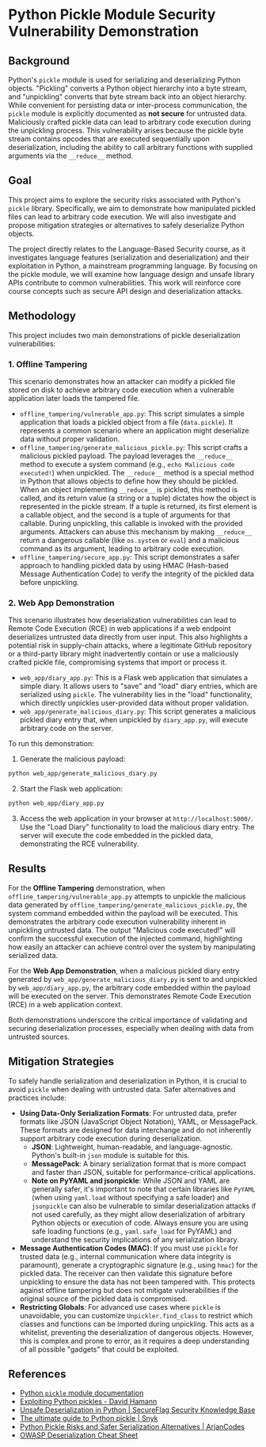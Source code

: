 # Python Pickle Module Security Vulnerability Demonstration

## Background

Python's `pickle` module is used for serializing and deserializing Python objects. "Pickling" converts a Python object hierarchy into a byte stream, and "unpickling" converts that byte stream back into an object hierarchy. While convenient for persisting data or inter-process communication, the `pickle` module is explicitly documented as **not secure** for untrusted data. Maliciously crafted pickle data can lead to arbitrary code execution during the unpickling process. This vulnerability arises because the pickle byte stream contains opcodes that are executed sequentially upon deserialization, including the ability to call arbitrary functions with supplied arguments via the `__reduce__` method.

## Goal

This project aims to explore the security risks associated with Python's `pickle` library. Specifically, we aim to demonstrate how manipulated pickled files can lead to arbitrary code execution. We will also investigate and propose mitigation strategies or alternatives to safely deserialize Python objects.

The project directly relates to the Language-Based Security course, as it investigates language features (serialization and deserialization) and their exploitation in Python, a mainstream programming language. By focusing on the pickle module, we will examine how language design and unsafe library APIs contribute to common vulnerabilities. This work will reinforce core course concepts such as secure API design and deserialization attacks.

## Methodology

This project includes two main demonstrations of pickle deserialization vulnerabilities:

### 1. Offline Tampering

This scenario demonstrates how an attacker can modify a pickled file stored on disk to achieve arbitrary code execution when a vulnerable application later loads the tampered file.

- `offline_tampering/vulnerable_app.py`: This script simulates a simple application that loads a pickled object from a file (`data.pickle`). It represents a common scenario where an application might deserialize data without proper validation.
- `offline_tampering/generate_malicious_pickle.py`: This script crafts a malicious pickled payload. The payload leverages the `__reduce__` method to execute a system command (e.g., `echo Malicious code executed!`) when unpickled. The `__reduce__` method is a special method in Python that allows objects to define how they should be pickled. When an object implementing `__reduce__` is pickled, this method is called, and its return value (a string or a tuple) dictates how the object is represented in the pickle stream. If a tuple is returned, its first element is a callable object, and the second is a tuple of arguments for that callable. During unpickling, this callable is invoked with the provided arguments. Attackers can abuse this mechanism by making `__reduce__` return a dangerous callable (like `os.system` or `eval`) and a malicious command as its argument, leading to arbitrary code execution.
- `offline_tampering/secure_app.py`: This script demonstrates a safer approach to handling pickled data by using HMAC (Hash-based Message Authentication Code) to verify the integrity of the pickled data before unpickling.

### 2. Web App Demonstration

This scenario illustrates how deserialization vulnerabilities can lead to Remote Code Execution (RCE) in web applications if a web endpoint deserializes untrusted data directly from user input. This also highlights a potential risk in supply-chain attacks, where a legitimate GitHub repository or a third-party library might inadvertently contain or use a maliciously crafted pickle file, compromising systems that import or process it.

- `web_app/diary_app.py`: This is a Flask web application that simulates a simple diary. It allows users to "save" and "load" diary entries, which are serialized using `pickle`. The vulnerability lies in the "load" functionality, which directly unpickles user-provided data without proper validation.
- `web_app/generate_malicious_diary.py`: This script generates a malicious pickled diary entry that, when unpickled by `diary_app.py`, will execute arbitrary code on the server.

To run this demonstration:

1.  Generate the malicious payload:

```bash
python web_app/generate_malicious_diary.py
```

2.  Start the Flask web application:

```bash
python web_app/diary_app.py
```

3. Access the web application in your browser at `http://localhost:5000/`. Use the "Load Diary" functionality to load the malicious diary entry. The server will execute the code embedded in the pickled data, demonstrating the RCE vulnerability.

## Results

For the **Offline Tampering** demonstration, when `offline_tampering/vulnerable_app.py` attempts to unpickle the malicious data generated by `offline_tampering/generate_malicious_pickle.py`, the system command embedded within the payload will be executed. This demonstrates the arbitrary code execution vulnerability inherent in unpickling untrusted data. The output "Malicious code executed!" will confirm the successful execution of the injected command, highlighting how easily an attacker can achieve control over the system by manipulating serialized data.

For the **Web App Demonstration**, when a malicious pickled diary entry generated by `web_app/generate_malicious_diary.py` is sent to and unpickled by `web_app/diary_app.py`, the arbitrary code embedded within the payload will be executed on the server. This demonstrates Remote Code Execution (RCE) in a web application context.

Both demonstrations underscore the critical importance of validating and securing deserialization processes, especially when dealing with data from untrusted sources.

## Mitigation Strategies

To safely handle serialization and deserialization in Python, it is crucial to avoid `pickle` when dealing with untrusted data. Safer alternatives and practices include:

- **Using Data-Only Serialization Formats**: For untrusted data, prefer formats like JSON (JavaScript Object Notation), YAML, or MessagePack. These formats are designed for data interchange and do not inherently support arbitrary code execution during deserialization.
  - **JSON**: Lightweight, human-readable, and language-agnostic. Python's built-in `json` module is suitable for this.
  - **MessagePack**: A binary serialization format that is more compact and faster than JSON, suitable for performance-critical applications.
  - **Note on PyYAML and jsonpickle**: While JSON and YAML are generally safer, it's important to note that certain libraries like `PyYAML` (when using `yaml.load` without specifying a safe loader) and `jsonpickle` can also be vulnerable to similar deserialization attacks if not used carefully, as they might allow deserialization of arbitrary Python objects or execution of code. Always ensure you are using safe loading functions (e.g., `yaml.safe_load` for PyYAML) and understand the security implications of any serialization library.
- **Message Authentication Codes (MAC)**: If you must use `pickle` for trusted data (e.g., internal communication where data integrity is paramount), generate a cryptographic signature (e.g., using `hmac`) for the pickled data. The receiver can then validate this signature before unpickling to ensure the data has not been tampered with. This protects against offline tampering but does not mitigate vulnerabilities if the original source of the pickled data is compromised.
- **Restricting Globals**: For advanced use cases where `pickle` is unavoidable, you can customize `Unpickler.find_class` to restrict which classes and functions can be imported during unpickling. This acts as a whitelist, preventing the deserialization of dangerous objects. However, this is complex and prone to error, as it requires a deep understanding of all possible "gadgets" that could be exploited.

## References

- [Python `pickle` module documentation](https://docs.python.org/3/library/pickle.html)
- [Exploiting Python pickles - David Hamann](https://davidhamann.de/2020/04/05/exploiting-python-pickle/)
- [Unsafe Deserialization in Python | SecureFlag Security Knowledge Base](https://knowledge-base.secureflag.com/vulnerabilities/unsafe_deserialization/unsafe_deserialization_python.html)
- [The ultimate guide to Python pickle | Snyk](https://snyk.io/blog/guide-to-python-pickle/)
- [Python Pickle Risks and Safer Serialization Alternatives | ArjanCodes](https://arjancodes.com/blog/python-pickle-module-security-risks-and-safer-alternatives/)
- [OWASP Deserialization Cheat Sheet](https://cheatsheetseries.owasp.org/cheatsheets/Deserialization_Cheat_Sheet.html)
